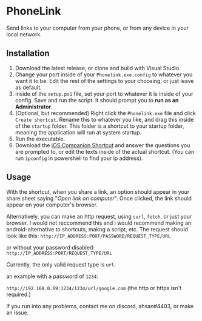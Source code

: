 
# PhoneLink
Send links to your computer from your phone, or from any device in your local network.

## Installation
1. Download the latest release, or clone and build with Visual Studio.
2. Change your port inside of your `Phonelink.exe.config` to whatever you want it to be. Edit the rest of the settings to your choosing, or just leave as default.
3. inside of the `setup.ps1` file, set your port to whatever it is inside of your config. Save and run the script. It should prompt you to **run as an Administrator**.
4. (Optional, but recommended) Right click the `Phonelink.exe` file and click `Create shortcut`. Rename this to whatever you like, and drag this inside of the `startup` folder. This folder is a shortcut to your startup folder, meaning the application will run at system startup. 
5. Run the executable.
6. Download the [iOS Companion Shortcut](https://www.icloud.com/shortcuts/745a4ed5672e4160a01623864a84baee) and answer the questions you are prompted to, or edit the texts inside of the actual shortcut. (You can run `ipconfig` in powershell to find your ip address).

## Usage

With the  shortcut, when you share a link, an option should appear in your share sheet saying "*Open link on computer*". Once clicked, the link should appear on your computer's browser.

Alternatively, you can make an http request, using `curl`, `fetch`, or just your browser. I would not reccommend this and i would recommend making an android-alternative  to shortcuts, makng a script, etc. The request should look like this:
``
http://IP_ADDRESS:PORT/PASSWORD/REQUEST_TYPE/URL
``

or without your password disabled:
``
http://IP_ADDRESS:PORT/REQUEST_TYPE/URL
``

Currently, the only valid request type is `url`.

an example with a password of `1234`:

``
http://192.168.0.69:1234/1234/url/google.com
``
(the http or https isn't required.)

If you run into any problems, contact me on discord, ahsan#4403, or make an issue.
